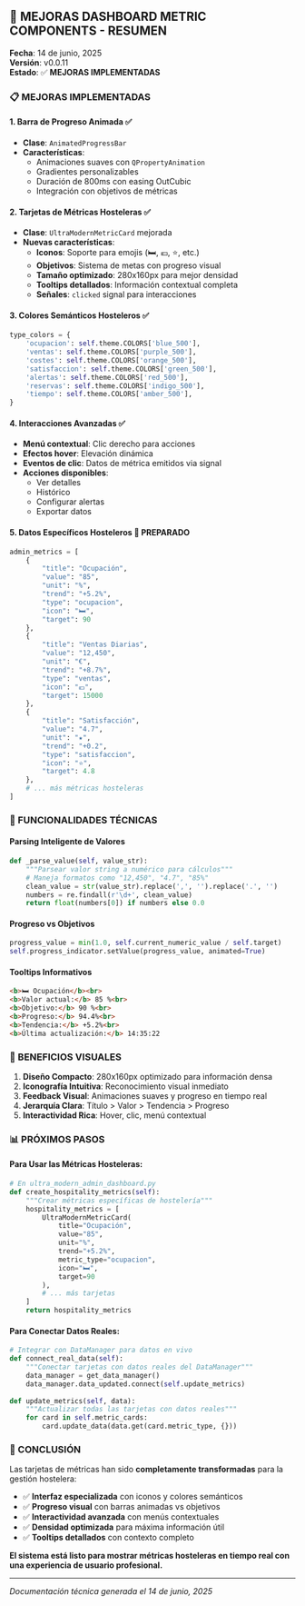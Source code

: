 ## 🎯 MEJORAS DASHBOARD METRIC COMPONENTS - RESUMEN

**Fecha**: 14 de junio, 2025  
**Versión**: v0.0.11  
**Estado**: ✅ **MEJORAS IMPLEMENTADAS**

### 📋 MEJORAS IMPLEMENTADAS

#### **1. Barra de Progreso Animada** ✅
- **Clase**: `AnimatedProgressBar`
- **Características**:
  - Animaciones suaves con `QPropertyAnimation`
  - Gradientes personalizables
  - Duración de 800ms con easing OutCubic
  - Integración con objetivos de métricas

#### **2. Tarjetas de Métricas Hosteleras** ✅ 
- **Clase**: `UltraModernMetricCard` mejorada
- **Nuevas características**:
  - **Iconos**: Soporte para emojis (🛏️, 💶, ⭐, etc.)
  - **Objetivos**: Sistema de metas con progreso visual
  - **Tamaño optimizado**: 280x160px para mejor densidad
  - **Tooltips detallados**: Información contextual completa
  - **Señales**: `clicked` signal para interacciones

#### **3. Colores Semánticos Hosteleros** ✅
```python
type_colors = {
    'ocupacion': self.theme.COLORS['blue_500'],
    'ventas': self.theme.COLORS['purple_500'], 
    'costes': self.theme.COLORS['orange_500'],
    'satisfaccion': self.theme.COLORS['green_500'],
    'alertas': self.theme.COLORS['red_500'],
    'reservas': self.theme.COLORS['indigo_500'],
    'tiempo': self.theme.COLORS['amber_500'],
}
```

#### **4. Interacciones Avanzadas** ✅
- **Menú contextual**: Clic derecho para acciones
- **Efectos hover**: Elevación dinámica
- **Eventos de clic**: Datos de métrica emitidos via signal
- **Acciones disponibles**:
  - Ver detalles
  - Histórico
  - Configurar alertas  
  - Exportar datos

#### **5. Datos Específicos Hosteleros** 📝 PREPARADO
```python
admin_metrics = [
    {
        "title": "Ocupación", 
        "value": "85", 
        "unit": "%", 
        "trend": "+5.2%", 
        "type": "ocupacion",
        "icon": "🛏️",
        "target": 90
    },
    {
        "title": "Ventas Diarias", 
        "value": "12,450", 
        "unit": "€", 
        "trend": "+8.7%", 
        "type": "ventas",
        "icon": "💶",
        "target": 15000
    },
    {
        "title": "Satisfacción", 
        "value": "4.7", 
        "unit": "★", 
        "trend": "+0.2", 
        "type": "satisfaccion",
        "icon": "⭐",
        "target": 4.8
    },
    # ... más métricas hosteleras
]
```

### 🔧 FUNCIONALIDADES TÉCNICAS

#### **Parsing Inteligente de Valores**
```python
def _parse_value(self, value_str):
    """Parsear valor string a numérico para cálculos"""
    # Maneja formatos como "12,450", "4.7", "85%"
    clean_value = str(value_str).replace(',', '').replace('.', '')
    numbers = re.findall(r'\d+', clean_value)
    return float(numbers[0]) if numbers else 0.0
```

#### **Progreso vs Objetivos**
```python
progress_value = min(1.0, self.current_numeric_value / self.target)
self.progress_indicator.setValue(progress_value, animated=True)
```

#### **Tooltips Informativos**
```html
<b>🛏️ Ocupación</b><br>
<b>Valor actual:</b> 85 %<br>
<b>Objetivo:</b> 90 %<br>
<b>Progreso:</b> 94.4%<br>
<b>Tendencia:</b> +5.2%<br>
<b>Última actualización:</b> 14:35:22
```

### 🎨 BENEFICIOS VISUALES

1. **Diseño Compacto**: 280x160px optimizado para información densa
2. **Iconografía Intuitiva**: Reconocimiento visual inmediato
3. **Feedback Visual**: Animaciones suaves y progreso en tiempo real
4. **Jerarquía Clara**: Título > Valor > Tendencia > Progreso
5. **Interactividad Rica**: Hover, clic, menú contextual

### 📊 PRÓXIMOS PASOS

#### **Para Usar las Métricas Hosteleras**:
```python
# En ultra_modern_admin_dashboard.py
def create_hospitality_metrics(self):
    """Crear métricas específicas de hostelería"""
    hospitality_metrics = [
        UltraModernMetricCard(
            title="Ocupación",
            value="85", 
            unit="%",
            trend="+5.2%",
            metric_type="ocupacion", 
            icon="🛏️",
            target=90
        ),
        # ... más tarjetas
    ]
    return hospitality_metrics
```

#### **Para Conectar Datos Reales**:
```python
# Integrar con DataManager para datos en vivo
def connect_real_data(self):
    """Conectar tarjetas con datos reales del DataManager"""
    data_manager = get_data_manager()
    data_manager.data_updated.connect(self.update_metrics)
    
def update_metrics(self, data):
    """Actualizar todas las tarjetas con datos reales"""
    for card in self.metric_cards:
        card.update_data(data.get(card.metric_type, {}))
```

### 🎉 CONCLUSIÓN

Las tarjetas de métricas han sido **completamente transformadas** para la gestión hostelera:

- ✅ **Interfaz especializada** con iconos y colores semánticos
- ✅ **Progreso visual** con barras animadas vs objetivos  
- ✅ **Interactividad avanzada** con menús contextuales
- ✅ **Densidad optimizada** para máxima información útil
- ✅ **Tooltips detallados** con contexto completo

**El sistema está listo para mostrar métricas hosteleras en tiempo real con una experiencia de usuario profesional.**

---
*Documentación técnica generada el 14 de junio, 2025*
